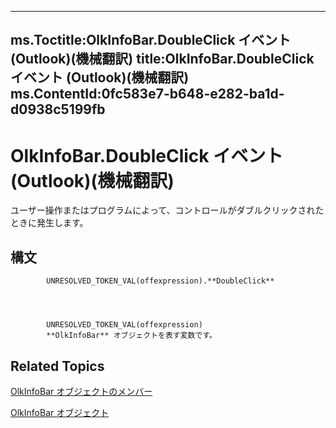 

---
ms.Toctitle:OlkInfoBar.DoubleClick イベント (Outlook)(機械翻訳)
title:OlkInfoBar.DoubleClick イベント (Outlook)(機械翻訳)
ms.ContentId:0fc583e7-b648-e282-ba1d-d0938c5199fb
---
# OlkInfoBar.DoubleClick イベント (Outlook)(機械翻訳)




ユーザー操作またはプログラムによって、コントロールがダブルクリックされたときに発生します。

## 構文

            UNRESOLVED_TOKEN_VAL(offexpression).**DoubleClick**




            UNRESOLVED_TOKEN_VAL(offexpression)
            **OlkInfoBar** オブジェクトを表す変数です。



## Related Topics

[OlkInfoBar オブジェクトのメンバー](e7675cde-b1f0-153a-f4a9-b2d3bf5a0aff.md)

[OlkInfoBar オブジェクト](1aec19db-d28b-ef9b-3227-45aa4a296de6.md)




